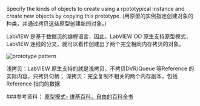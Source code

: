 Specify the kinds of objects to create using a rpototypical instance and create new objects by copying this prototype. (用原型的实例指定创建对象的种类，并通过拷贝这些原型创建新的对象。)

LabVIEW 是基于数据流的编程语言，因此，LabVIEW OO 原生支持原型模式，LabVIEW 连线的分叉，就可以看作创建出了两个完全相同内存拷贝的对象。

![prototype pattern](https://upload.wikimedia.org/wikipedia/commons/thumb/1/14/Prototype_UML.svg/600px-Prototype_UML.svg.png)


浅拷贝：LabVIEW 原生支持的就是浅拷贝，不拷贝DVR/Queue 等Reference 的实际内容，只拷贝句柄；
深拷贝：完全复制不相关的两个内存副本，包括 Reference 指向的数据

###参考资料：
[原型模式- 维基百科，自由的百科全书](https://zh.wikipedia.org/wiki/%E5%8E%9F%E5%9E%8B%E6%A8%A1%E5%BC%8F)


